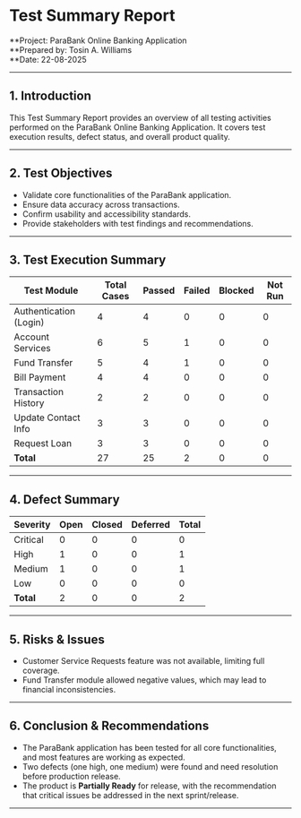 # Test Summary Report  
**Project: ParaBank Online Banking Application  
**Prepared by: Tosin A. Williams  
**Date: 22-08-2025  

---

## 1. Introduction  
This Test Summary Report provides an overview of all testing activities performed on the ParaBank Online Banking Application. It covers test execution results, defect status, and overall product quality.  

---

## 2. Test Objectives  
- Validate core functionalities of the ParaBank application.  
- Ensure data accuracy across transactions.  
- Confirm usability and accessibility standards.  
- Provide stakeholders with test findings and recommendations.  

---

## 3. Test Execution Summary  

| Test Module              | Total Cases | Passed | Failed | Blocked | Not Run |
|---------------------------|-------------|--------|--------|---------|---------|
| Authentication (Login)    | 4           | 4      | 0      | 0       | 0       |
| Account Services          | 6           | 5      | 1      | 0       | 0       |
| Fund Transfer             | 5           | 4      | 1      | 0       | 0       |
| Bill Payment              | 4           | 4      | 0      | 0       | 0       |
| Transaction History       | 2           | 2      | 0      | 0       | 0       |
| Update Contact Info       | 3           | 3      | 0      | 0       | 0       |
| Request Loan              | 3           | 3      | 0      | 0       | 0       |
| **Total**                 | 27          | 25     | 2      | 0       | 0       |

---

## 4. Defect Summary  

| Severity    | Open | Closed | Deferred | Total |
|-------------|------|--------|----------|-------|
| Critical    | 0    | 0      | 0        | 0     |
| High        | 1    | 0      | 0        | 1     |
| Medium      | 1    | 0      | 0        | 1     |
| Low         | 0    | 0      | 0        | 0     |
| **Total**   | 2    | 0      | 0        | 2     |

---

## 5. Risks & Issues  
- Customer Service Requests feature was not available, limiting full coverage.  
- Fund Transfer module allowed negative values, which may lead to financial inconsistencies.  

---

## 6. Conclusion & Recommendations  
- The ParaBank application has been tested for all core functionalities, and most features are working as expected.  
- Two defects (one high, one medium) were found and need resolution before production release.  
- The product is **Partially Ready** for release, with the recommendation that critical issues be addressed in the next sprint/release.  

---
